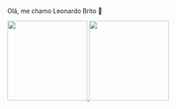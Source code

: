 Olá, me chamo Leonardo Brito 🖖 

<!--
FERRAMENTAS E TECNOLOGIAS

EVOLUINDO 

PROJETOS PESSOAIS 


-->



<div>
<a href="https://github.com/LeonardoBrito-XLBR">
<img loading="lazy" height="180em" src="https://github-readme-stats.vercel.app/api/top-langs/?username=LeonardoBrito-XLBR&layout=compact&langs_count=7&theme=shades-of-purple"/>
<img loading="lazy" height="180em" src="https://github-readme-stats.vercel.app/api?username=LeonardoBrito-XLBR&show_icons=true&theme=shades-of-purple&include_all_commits=true&count_private=true"/>
</div>

<!--
**LeonardoBrito-XLBR/LeonardoBrito-XLBR** is a ✨ _special_ ✨ repository because its `README.md` (this file) appears on your GitHub profile.

Here are some ideas to get you started:

- 🔭 I’m currently working on ...
- 🌱 I’m currently learning ...
- 👯 I’m looking to collaborate on ...
- 🤔 I’m looking for help with ...
- 💬 Ask me about ...
- 📫 How to reach me: ...
- 😄 Pronouns: ...
- ⚡ Fun fact: ...
-->
